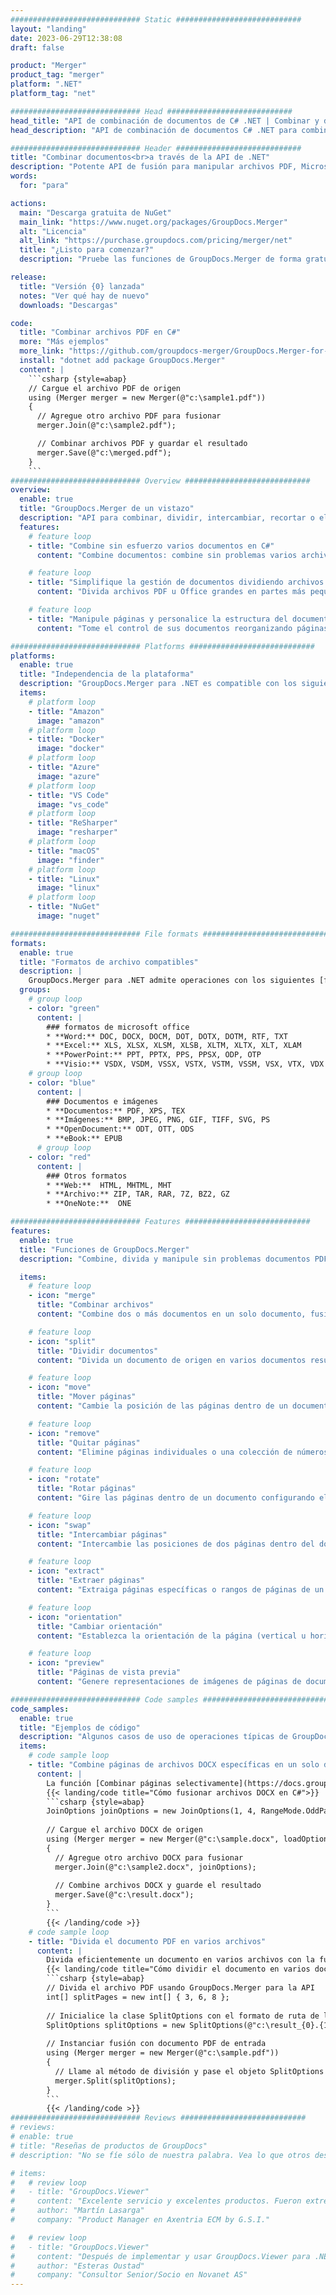 ```yaml
---
############################# Static ############################
layout: "landing"
date: 2023-06-29T12:38:08
draft: false

product: "Merger"
product_tag: "merger"
platform: ".NET"
platform_tag: "net"

############################# Head ############################
head_title: "API de combinación de documentos de C# .NET | Combinar y dividir PDF Word Excel EPUB"
head_description: "API de combinación de documentos C# .NET para combinar, dividir, intercambiar o eliminar páginas de documentos de PDF, Microsoft Word, Excel, presentaciones, Visio y formatos de imagen."

############################# Header ############################
title: "Combinar documentos<br>a través de la API de .NET"
description: "Potente API de fusión para manipular archivos PDF, Microsoft Office, HTML e imágenes."
words:
  for: "para"

actions:
  main: "Descarga gratuita de NuGet"
  main_link: "https://www.nuget.org/packages/GroupDocs.Merger"
  alt: "Licencia"
  alt_link: "https://purchase.groupdocs.com/pricing/merger/net"
  title: "¿Listo para comenzar?"
  description: "Pruebe las funciones de GroupDocs.Merger de forma gratuita o solicite una licencia"

release:
  title: "Versión {0} lanzada"
  notes: "Ver qué hay de nuevo"
  downloads: "Descargas"

code:
  title: "Combinar archivos PDF en C#"
  more: "Más ejemplos"
  more_link: "https://github.com/groupdocs-merger/GroupDocs.Merger-for-.NET"
  install: "dotnet add package GroupDocs.Merger"
  content: |
    ```csharp {style=abap}   
    // Cargue el archivo PDF de origen
    using (Merger merger = new Merger(@"c:\sample1.pdf"))
    {
      // Agregue otro archivo PDF para fusionar
      merger.Join(@"c:\sample2.pdf");

      // Combinar archivos PDF y guardar el resultado
      merger.Save(@"c:\merged.pdf");
    }
    ```
############################# Overview ############################
overview:
  enable: true
  title: "GroupDocs.Merger de un vistazo"
  description: "API para combinar, dividir, intercambiar, recortar o eliminar documentos, diapositivas y diagramas en aplicaciones .NET"
  features:
    # feature loop
    - title: "Combine sin esfuerzo varios documentos en C#"
      content: "Combine documentos: combine sin problemas varios archivos PDF y de Office en un solo documento, con soporte para una amplia gama de formatos. GroupDocs.Merger para .NET hace que la fusión de documentos sea rápida y sin problemas."

    # feature loop
    - title: "Simplifique la gestión de documentos dividiendo archivos grandes"
      content: "Divida archivos PDF u Office grandes en partes más pequeñas y manejables con facilidad. GroupDocs.Merger para .NET le permite dividir documentos en función de páginas específicas, rangos o incluso extraer páginas individuales sin esfuerzo."

    # feature loop
    - title: "Manipule páginas y personalice la estructura del documento: reordene, intercambie o elimine"
      content: "Tome el control de sus documentos reorganizando páginas, eliminando páginas no deseadas o agregando otras nuevas. GroupDocs.Merger para .NET le permite manipular la estructura del documento, lo que le permite personalizar y adaptar sus archivos de acuerdo con sus necesidades específicas."

############################# Platforms ############################
platforms:
  enable: true
  title: "Independencia de la plataforma"
  description: "GroupDocs.Merger para .NET es compatible con los siguientes sistemas operativos, marcos y administradores de paquetes"
  items:
    # platform loop
    - title: "Amazon"
      image: "amazon"
    # platform loop
    - title: "Docker"
      image: "docker"
    # platform loop
    - title: "Azure"
      image: "azure"
    # platform loop
    - title: "VS Code"
      image: "vs_code"
    # platform loop
    - title: "ReSharper"
      image: "resharper"
    # platform loop
    - title: "macOS"
      image: "finder"
    # platform loop
    - title: "Linux"
      image: "linux"
    # platform loop
    - title: "NuGet"
      image: "nuget"

############################# File formats ############################
formats:
  enable: true
  title: "Formatos de archivo compatibles"
  description: |
    GroupDocs.Merger para .NET admite operaciones con los siguientes [formatos de archivo de documento](https://docs.groupdocs.com/merger/net/supported-document-formats/).
  groups:
    # group loop
    - color: "green"
      content: |
        ### formatos de microsoft office
        * **Word:** DOC, DOCX, DOCM, DOT, DOTX, DOTM, RTF, TXT
        * **Excel:** XLS, XLSX, XLSM, XLSB, XLTM, XLTX, XLT, XLAM
        * **PowerPoint:** PPT, PPTX, PPS, PPSX, ODP, OTP
        * **Visio:** VSDX, VSDM, VSSX, VSTX, VSTM, VSSM, VSX, VTX, VDX
    # group loop
    - color: "blue"
      content: |
        ### Documentos e imágenes
        * **Documentos:** PDF, XPS, TEX
        * **Imágenes:** BMP, JPEG, PNG, GIF, TIFF, SVG, PS
        * **OpenDocument:** ODT, OTT, ODS
        * **eBook:** EPUB
      # group loop
    - color: "red"
      content: |
        ### Otros formatos
        * **Web:**  HTML, MHTML, MHT
        * **Archivo:** ZIP, TAR, RAR, 7Z, BZ2, GZ
        * **OneNote:**  ONE

############################# Features ############################
features:
  enable: true
  title: "Funciones de GroupDocs.Merger"
  description: "Combine, divida y manipule sin problemas documentos PDF y de Office"

  items:
    # feature loop
    - icon: "merge"
      title: "Combinar archivos"
      content: "Combine dos o más documentos en un solo documento, fusionando páginas específicas o rangos de páginas de múltiples documentos de origen."

    # feature loop
    - icon: "split"
      title: "Dividir documentos"
      content: "Divida un documento de origen en varios documentos resultantes mediante la operación de división."

    # feature loop
    - icon: "move"
      title: "Mover páginas"
      content: "Cambie la posición de las páginas dentro de un documento utilizando la función MovePage."

    # feature loop
    - icon: "remove"
      title: "Quitar páginas"
      content: "Elimine páginas individuales o una colección de números de página específicos del documento de origen."

    # feature loop
    - icon: "rotate"
      title: "Rotar páginas"
      content: "Gire las páginas dentro de un documento configurando el ángulo de rotación en 90, 180 o 270 grados mediante la operación Rotar páginas."

    # feature loop
    - icon: "swap"
      title: "Intercambiar páginas"
      content: "Intercambie las posiciones de dos páginas dentro del documento de origen, creando un nuevo documento con posiciones de página intercambiadas."

    # feature loop
    - icon: "extract"
      title: "Extraer páginas"
      content: "Extraiga páginas específicas o rangos de páginas de un documento de origen, generando un nuevo documento que contenga solo las páginas seleccionadas."

    # feature loop
    - icon: "orientation"
      title: "Cambiar orientación"
      content: "Establezca la orientación de la página (vertical u horizontal) para páginas específicas o para todas las páginas del documento mediante la operación Cambiar orientación."

    # feature loop
    - icon: "preview"
      title: "Páginas de vista previa"
      content: "Genere representaciones de imágenes de páginas de documentos para comprender mejor el contenido y la estructura. Haz vistas previas de todas las páginas o solo de páginas específicas."

############################# Code samples ############################
code_samples:
  enable: true
  title: "Ejemplos de código"
  description: "Algunos casos de uso de operaciones típicas de GroupDocs.Merger para .NET"
  items:
    # code sample loop
    - title: "Combine páginas de archivos DOCX específicas en un solo documento"
      content: |
        La función [Combinar páginas selectivamente](https://docs.groupdocs.com/merger/net/merge-pages-from-various-documents/) le permite extraer y combinar solo el contenido deseado de cada archivo. Aquí hay un ejemplo de cómo lograr la fusión selectiva de páginas usando C#:
        {{< landing/code title="Cómo fusionar archivos DOCX en C#">}}
        ```csharp {style=abap}   
        JoinOptions joinOptions = new JoinOptions(1, 4, RangeMode.OddPages);
        
        // Cargue el archivo DOCX de origen
        using (Merger merger = new Merger(@"c:\sample.docx", loadOptions))
        {
          // Agregue otro archivo DOCX para fusionar
          merger.Join(@"c:\sample2.docx", joinOptions);
          
          // Combine archivos DOCX y guarde el resultado
          merger.Save(@"c:\result.docx");
        }
        ```
        {{< /landing/code >}}
    # code sample loop
    - title: "Divida el documento PDF en varios archivos"
      content: |
        Divida eficientemente un documento en varios archivos con la función [Dividir documento](https://docs.groupdocs.com/merger/net/split-document/) que simplifica el proceso de administración y extracción de secciones o páginas específicas de documentos grandes. Le permite dividir documentos en partes más pequeñas según varios criterios: por rango de páginas, por páginas de inicio/final, por números de página impares/pares, etc.
        {{< landing/code title="Cómo dividir el documento en varios documentos de varias páginas">}}
        ```csharp {style=abap}   
        // Divida el archivo PDF usando GroupDocs.Merger para la API
        int[] splitPages = new int[] { 3, 6, 8 };
        
        // Inicialice la clase SplitOptions con el formato de ruta de los archivos de salida
        SplitOptions splitOptions = new SplitOptions(@"c:\result_{0}.{1}", splitPages, SplitMode.Interval);
        
        // Instanciar fusión con documento PDF de entrada
        using (Merger merger = new Merger(@"c:\sample.pdf"))
        {
          // Llame al método de división y pase el objeto SplitOptions para guardar los documentos resultantes
          merger.Split(splitOptions);
        }  
        ```
        {{< /landing/code >}}
############################# Reviews ############################
# reviews:
# enable: true
# title: "Reseñas de productos de GroupDocs"
# description: "No se fíe sólo de nuestra palabra. Vea lo que otros desarrolladores dicen sobre nuestras API"

# items:
#   # review loop
#   - title: "GroupDocs.Viewer"
#     content: "Excelente servicio y excelentes productos. Fueron extremadamente útiles y receptivos durante el proceso de implementación de GroupDocs.Viewer para .NET, no puedo recomendarlos lo suficiente."
#     author: "Martín Lasarga"
#     company: "Product Manager en Axentria ECM by G.S.I."

#   # review loop
#   - title: "GroupDocs.Viewer"
#     content: "Después de implementar y usar GroupDocs.Viewer para .NET en el proyecto, parece estar funcionando muy bien. He probado con una gran cantidad de documentos y hasta ahora todo bien. Todo lo que le he lanzado se ve muy bien y se ve tan bien como lo haría en un visor de PDF o MS Word."
#     author: "Esteras Oustad"
#     company: "Consultor Senior/Socio en Novanet AS"
---
```

